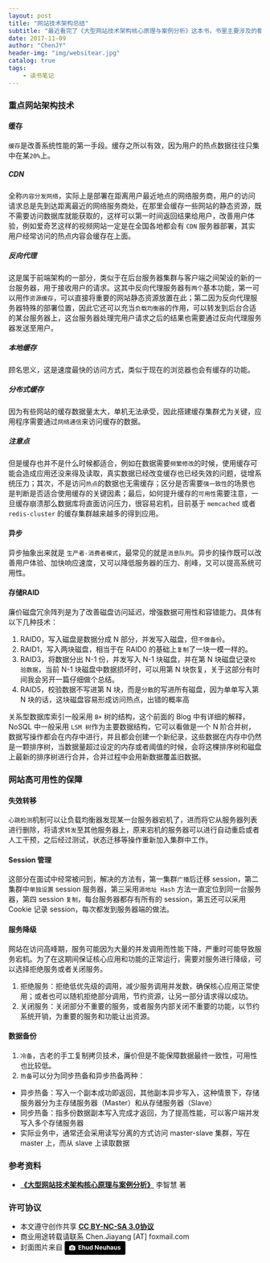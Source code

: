```yaml
---
layout: post
title: "网站技术架构总结"
subtitle: "最近看完了《大型网站技术架构核心原理与案例分析》这本书，书里主要涉及的都是技术知识而非代码实现，读下来之后感觉对自己的知识面还是有加深的，起到了很好的深化作用，巩固了之前的薄弱环节，而且对于面试时一些架构设计、分布式数据一致性问题都感到有了更好的回答思路，总之确实是一本适合入门的好书。"
date: 2017-11-09
author: "ChenJY"
header-img: "img/websitear.jpg"
catalog: true
tags: 
    - 读书笔记
---
```


### 重点网站架构技术
#### 缓存
`缓存`是改善系统性能的第一手段。缓存之所以有效，因为用户的热点数据往往只集中在某`20%`上。

##### CDN
全称`内容分发网络`，实际上是部署在距离用户最近地点的网络服务商，用户的访问请求总是先到达距离最近的网络服务商处，在那里会缓存一些网站的静态资源，既不需要访问数据库就能获取的，这样可以第一时间返回结果给用户，改善用户体验，例如爱奇艺这样的视频网站一定是在全国各地都会有 `CDN` 服务器部署，其实用户经常访问的热点内容会缓存在上面。

##### 反向代理
这是属于前端架构的一部分，类似于在后台服务器集群与客户端之间架设的新的一台服务器，用于接收用户的请求。这其中反向代理服务器有`两个`基本功能，第一可以用作`资源缓存`，可以直接将重要的网站静态资源放置在此；第二因为反向代理服务器特殊的部署位置，因此它还可以充当`负载均衡器`的作用，可以转发到后台合适的某台服务器上，这台服务器处理完用户请求之后的结果也需要通过反向代理服务器发送至用户。

##### 本地缓存
顾名思义，这是速度最快的访问方式，类似于现在的浏览器也会有缓存的功能。

##### 分布式缓存
因为有些网站的缓存数据量太大，单机无法承受，因此搭建缓存集群尤为关键，应用程序需要通过`网络通信`来访问缓存的数据。

##### 注意点
但是缓存也并不是什么时候都适合，例如在数据需要`频繁修改`的时候，使用缓存可能会造成应用还没来得及读取，真实数据已经改变缓存也已经失效的问题，徒增系统压力；其次，不是访问`热点`的数据也无需缓存；区分是否需要`强一致性`的场景也是判断是否适合使用缓存的关键因素；最后，如何提升缓存的`可用性`需要注意，一旦缓存崩溃那么数据库将直面访问压力，很容易宕机，目前基于 `memcached` 或者 `redis-cluster` 的缓存集群越来越多的得到应用。

#### 异步
异步抽象出来就是 `生产者-消费者模式`，最常见的就是`消息队列`。异步的操作既可以改善用户体验、加快响应速度，又可以降低服务器的压力、削峰，又可以提高系统可用性。

#### 存储RAID
廉价磁盘冗余阵列是为了改善磁盘访问延迟，增强数据可用性和容错能力。具体有以下几种技术：

1. RAID0，写入磁盘是数据分成 N 部分，并发写入磁盘，但`不做备份`。
2. RAID1，写入两块磁盘，相当于在 RAID0 的基础上`复制`了一块一模一样的。
3. RAID3，将数据分出 N-1 份，并发写入 N-1 块磁盘，并在第 N 块磁盘记录`校验数据`，当前 N-1 块磁盘中数据损坏时，可以用第 N 块恢复，关于这部分有时间我会另开一篇仔细做个总结。
4. RAID5，校验数据不写进第 N 块，而是`分散`的写进所有磁盘，因为单单写入第 N 块的话，这块磁盘容易形成访问热点，出错的概率高

关系型数据库索引一般采用 `B+` 树的结构，这个前面的 Blog 中有详细的解释，NoSQL 中一般采用 `LSM 树`作为主要数据结构，它可以看做是一个 N 阶合并树，数据写操作都会在内存中进行，并且都会创建一个新纪录，这些数据在内存中仍然是一颗排序树，当数据量超过设定的内存或者阈值的时候，会将这棵排序树和磁盘上最新的排序树进行合并，合并过程中会用新数据覆盖旧数据。

### 网站高可用性的保障
#### 失效转移
`心跳检测`机制可以让负载均衡器发现某一台服务器宕机了，进而将它从服务器列表进行删除，将请求`转发`至其他服务器上，原来宕机的服务器可以进行自动重启或者人工干预，之后经过测试，状态迁移等操作重新加入集群中工作。

#### Session 管理
这部分在面试中经常被问到，解决的方法有，第一集群`广播`后迁移 session，第二集群中`单独设置` session 服务器，第三采用`源地址 Hash` 方法一直定位到同一台服务器，第四 session `复制`，每台服务器都存有所有的 session，第五还可以采用 Cookie 记录 session，每次都发到服务器端的做法。

#### 服务降级
网站在访问高峰期，服务可能因为大量的并发调用而性能下降，严重时可能导致服务宕机。为了在这期间保证核心应用和功能的正常运行，需要对服务进行降级，可以选择拒绝服务或者关闭服务。

1. 拒绝服务：拒绝低优先级的调用，减少服务调用并发数，确保核心应用正常使用；或者也可以随机拒绝部分调用，节约资源，让另一部分请求得以成功。
2. 关闭服务：关闭部分不重要的服务，或者服务内部关闭不重要的功能，以节约系统开销，为重要的服务和功能让出资源。

#### 数据备份
1. `冷备`，古老的手工复制拷贝技术，廉价但是不能保障数据最终一致性，可用性也比较低。
2. `热备`可以分为同步热备和异步热备两种：

* 异步热备：写入一个副本成功即返回，其他副本异步写入，这种情景下，存储服务器分为主存储服务器（Master）和从存储服务器（Slave）
* 同步热备：指多份数据副本写入完成才返回，为了提高性能，可以客户端并发写入多个存储服务器
* 实际业务中，通常还会采用读写分离的方式访问 master-slave 集群，写在 master 上，而从 slave 上读取数据

### 参考资料
* <a href="https://item.jd.com/11322972.html" target="_blank"><b>《大型网站技术架构核心原理与案例分析》</b></a> 李智慧 著

### 许可协议
* 本文遵守创作共享 <a href="https://creativecommons.org/licenses/by-nc-sa/3.0/cn/" target="_blank"><b>CC BY-NC-SA 3.0协议</b></a>
* 商业用途转载请联系 Chen.Jiayang [AT] foxmail.com
* 封面图片来自 <a style="background-color:black;color:white;text-decoration:none;padding:4px 6px;font-family:-apple-system, BlinkMacSystemFont, &quot;San Francisco&quot;, &quot;Helvetica Neue&quot;, Helvetica, Ubuntu, Roboto, Noto, &quot;Segoe UI&quot;, Arial, sans-serif;font-size:12px;font-weight:bold;line-height:1.2;display:inline-block;border-radius:3px;" href="https://unsplash.com/@paramir?utm_medium=referral&amp;utm_campaign=photographer-credit&amp;utm_content=creditBadge" target="_blank" rel="noopener noreferrer" title="Download free do whatever you want high-resolution photos from Ehud Neuhaus"><span style="display:inline-block;padding:2px 3px;"><svg xmlns="http://www.w3.org/2000/svg" style="height:12px;width:auto;position:relative;vertical-align:middle;top:-1px;fill:white;" viewBox="0 0 32 32"><title></title><path d="M20.8 18.1c0 2.7-2.2 4.8-4.8 4.8s-4.8-2.1-4.8-4.8c0-2.7 2.2-4.8 4.8-4.8 2.7.1 4.8 2.2 4.8 4.8zm11.2-7.4v14.9c0 2.3-1.9 4.3-4.3 4.3h-23.4c-2.4 0-4.3-1.9-4.3-4.3v-15c0-2.3 1.9-4.3 4.3-4.3h3.7l.8-2.3c.4-1.1 1.7-2 2.9-2h8.6c1.2 0 2.5.9 2.9 2l.8 2.4h3.7c2.4 0 4.3 1.9 4.3 4.3zm-8.6 7.5c0-4.1-3.3-7.5-7.5-7.5-4.1 0-7.5 3.4-7.5 7.5s3.3 7.5 7.5 7.5c4.2-.1 7.5-3.4 7.5-7.5z"></path></svg></span><span style="display:inline-block;padding:2px 3px;">Ehud Neuhaus</span></a>



